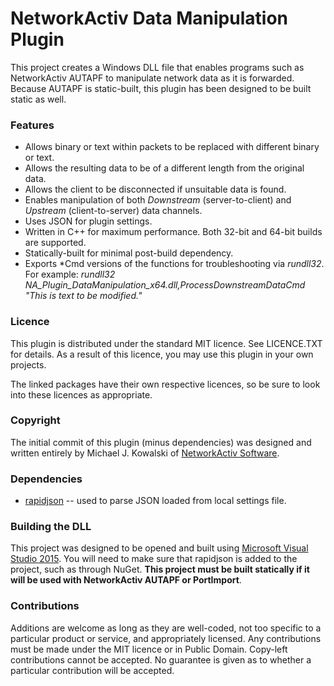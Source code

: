# NetworkActiv Data Manipulation Plugin

This project creates a Windows DLL file that enables programs such as NetworkActiv AUTAPF to manipulate network data as it is forwarded. Because AUTAPF is static-built, this plugin has been designed to be built static as well.

### Features

* Allows binary or text within packets to be replaced with different binary or text.
* Allows the resulting data to be of a different length from the original data.
* Allows the client to be disconnected if unsuitable data is found.
* Enables manipulation of both *Downstream* (server-to-client) and *Upstream* (client-to-server) data channels.
* Uses JSON for plugin settings.
* Written in C++ for maximum performance. Both 32-bit and 64-bit builds are supported.
* Statically-built for minimal post-build dependency.
* Exports \*Cmd versions of the functions for troubleshooting via *rundll32*. For example: *rundll32 NA_Plugin_DataManipulation_x64.dll,ProcessDownstreamDataCmd "This is text to be modified."*

### Licence

This plugin is distributed under the standard MIT licence. See LICENCE.TXT for details. As a result of this licence, you may use this plugin in your own projects.

The linked packages have their own respective licences, so be sure to look into these licences as appropriate.

### Copyright

The initial commit of this plugin (minus dependencies) was designed and written entirely by Michael J. Kowalski of [NetworkActiv Software].

### Dependencies

* [rapidjson] -- used to parse JSON loaded from local settings file.

### Building the DLL

This project was designed to be opened and built using [Microsoft Visual Studio 2015]. You will need to make sure that rapidjson is added to the project, such as through NuGet. **This project must be built statically if it will be used with NetworkActiv AUTAPF or PortImport**.

### Contributions

Additions are welcome as long as they are well-coded, not too specific to a particular product or service, and appropriately licensed. Any contributions must be made under the MIT licence or in Public Domain. Copy-left contributions cannot be accepted. No guarantee is given as to whether a particular contribution will be accepted.

   [Microsoft Visual Studio 2015]: <https://www.visualstudio.com/en-us/products/visual-studio-community-vs.aspx>
   [rapidjson]: <https://github.com/miloyip/rapidjson>
   [NetworkActiv Software]: <https://www.networkactiv.com/>